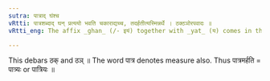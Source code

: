 ```yaml
---
sutra: पात्राद् घंश्च
vRtti: पात्रशब्दाद् घन् प्रत्ययो भवति चकाराद्यच्च, तदर्हतीत्यस्मिन्नर्थे । ठक्ठञोरपवादः ॥
vRtti_eng: The affix _ghan_ (/- इयं) together with _yat_ (य) comes in the sense of 'deserving that', after the word _patra_.

---
```

This debars ठक् and ठञ् ॥ The word पात्र denotes measure also. Thus पात्रमर्हति = पात्र्यः or पात्रियः ॥